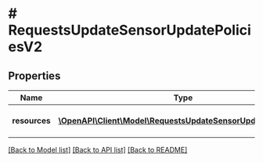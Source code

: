 # # RequestsUpdateSensorUpdatePoliciesV2

## Properties

Name | Type | Description | Notes
------------ | ------------- | ------------- | -------------
**resources** | [**\OpenAPI\Client\Model\RequestsUpdateSensorUpdatePolicyV2[]**](RequestsUpdateSensorUpdatePolicyV2.md) | A collection of policies to update |

[[Back to Model list]](../../README.md#models) [[Back to API list]](../../README.md#endpoints) [[Back to README]](../../README.md)

